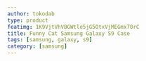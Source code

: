 ```yaml
---
author: tokodab
type: product
featimg: 1K9VjtVhVBGWtle5jG5OtxVjMEGmx70rC
title: Funny Cat Samsung Galaxy S9 Case
tags: [samsung, galaxy, s9]
category: [samsung]
---
```

